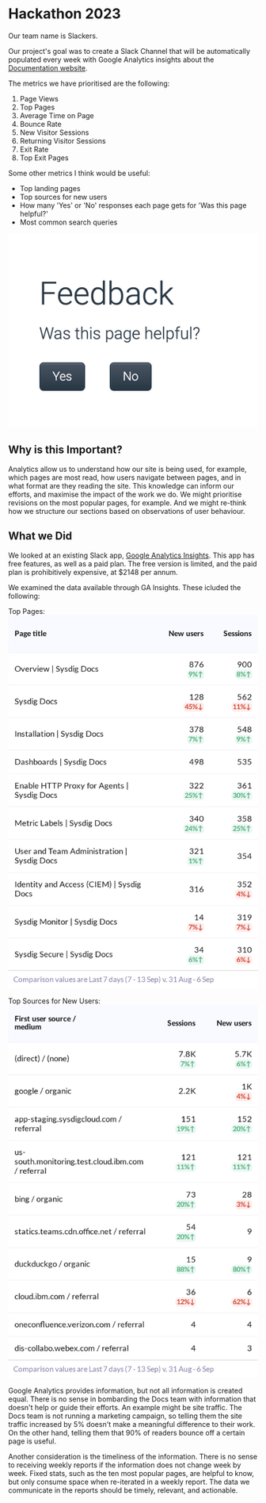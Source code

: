 # Hackathon 2023

Our team name is Slackers.

Our project's goal was to create a Slack Channel that will be automatically populated every week with Google Analytics insights about the [Documentation website](docs.sysdig.com).

The metrics we have prioritised are the following:


1. Page Views
2. Top Pages
3. Average Time on Page
4. Bounce Rate
5. New Visitor Sessions
6. Returning Visitor Sessions
7. Exit Rate
8. Top Exit Pages


Some other metrics I think would be useful:
- Top landing pages
- Top sources for new users
- How many 'Yes' or 'No' responses each page gets for 'Was this page helpful?'
- Most common search queries

 ![](feedback.png)

 ## Why is this Important?

Analytics allow us to understand how our site is being used, for example, which pages are most read, how users navigate between pages, and in what format are they reading the site. This knowledge can inform our efforts, and maximise the impact of the work we do. We might prioritise revisions on the most popular pages, for example. And we might re-think how we structure our sections based on observations of user behaviour. 

 ## What we Did

 We looked at an existing Slack app, [Google Analytics Insights](https://sysdigcloud.slack.com/apps/AA42VQN5U-google-analytics-insights). This app has free features, as well as a paid plan. The free version is limited, and the paid plan is prohibitively expensive, at $2148 per annum.

We examined the data available through GA Insights. These icluded the following:

Top Pages:
![](toppages.png)

Top Sources for New Users:
![](top_sources.png)


 Google Analytics provides information, but not all information is created equal. There is no sense in bombarding the Docs team with information that doesn't help or guide their efforts. An example might be site traffic. The Docs team is not running a marketing campaign, so telling them the site traffic increased by 5% doesn't make a meaningful difference to their work. On the other hand, telling them that 90% of readers bounce off a certain page is useful.
 
Another consideration is the timeliness of the information. There is no sense to receiving weekly reports if the information does not change week by week. Fixed stats, such as the ten most popular pages, are helpful to know, but only consume space when re-iterated in a weekly report. The data we communicate in the reports should be timely, relevant, and actionable.

